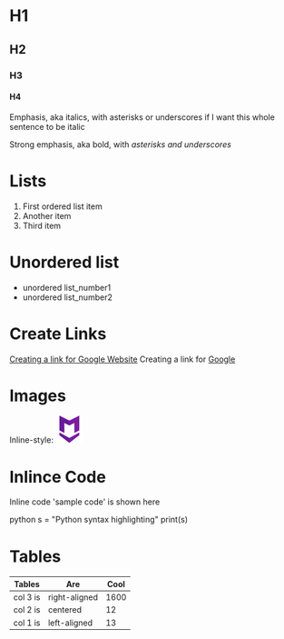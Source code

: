 # H1
## H2
### H3
#### H4

Emphasis, aka italics, with asterisks or underscores
if I want this whole sentence to be italic

Strong emphasis, aka bold, with *asterisks and *underscores**

# Lists
1. First ordered list item
2. Another item
3. Third item

# Unordered list

* unordered list_number1
* unordered list_number2

# Create Links
[Creating a link for Google Website](https:/www.google.com)
Creating a link for [Google](https:/www.google.com)

# Images 
Inline-style:
![alt text](https://github.com/adam-p/markdown-here/raw/master/src/common/images/icon48.png "Logo Title Text 1")

# Inlince Code

Inline code 'sample code' is shown here

 python
s = "Python syntax highlighting"
print(s)


# Tables

|Tables|Are|Cool|
|------|---|----|
|col 3 is|right-aligned|1600|
col 2 is |centered| 12|
col 1 is |left-aligned|13|
